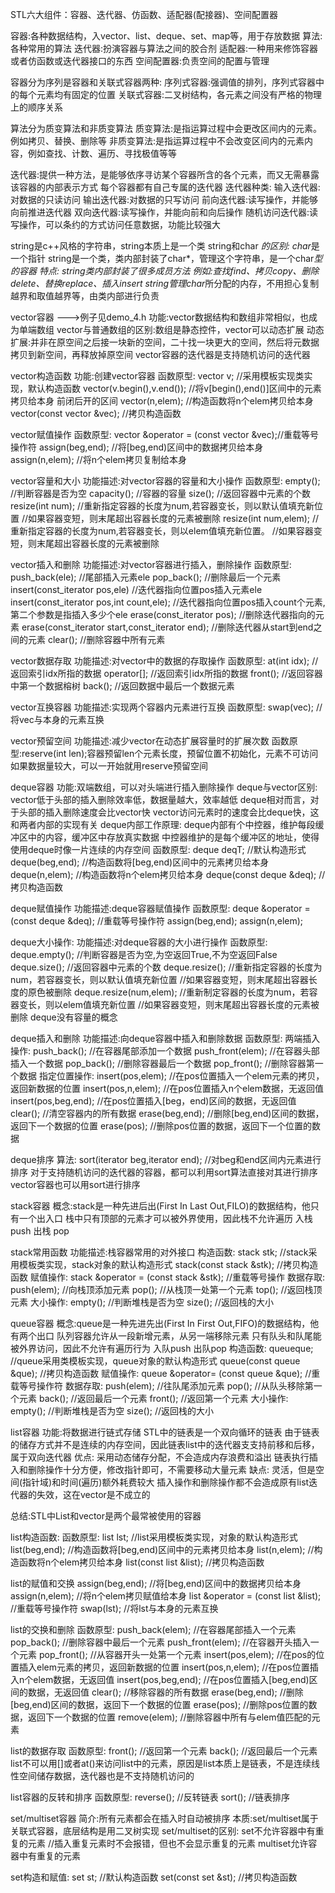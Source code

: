 STL六大组件：容器、迭代器、仿函数、适配器(配接器)、空间配置器

容器:各种数据结构，入vector、list、deque、set、map等，用于存放数据
算法:各种常用的算法
迭代器:扮演容器与算法之间的胶合剂
适配器:一种用来修饰容器或者仿函数或迭代器接口的东西
空间配置器:负责空间的配置与管理

容器分为序列是容器和关联式容器两种:
    序列式容器:强调值的排列，序列式容器中的每个元素均有固定的位置
    关联式容器:二叉树结构，各元素之间没有严格的物理上的顺序关系

算法分为质变算法和非质变算法
质变算法:是指运算过程中会更改区间内的元素。例如拷贝、替换、删除等
非质变算法:是指运算过程中不会改变区间内的元素内容，例如查找、计数、遍历、寻找极值等等

迭代器:提供一种方法，是能够依序寻访某个容器所含的各个元素，而又无需暴露该容器的内部表示方式
每个容器都有自己专属的迭代器
迭代器种类:
    输入迭代器:对数据的只读访问
    输出迭代器:对数据的只写访问
    前向迭代器:读写操作，并能够向前推进迭代器
    双向迭代器:读写操作，并能向前和向后操作
    随机访问迭代器:读写操作，可以条约的方式访问任意数据，功能比较强大

string是c++风格的字符串，string本质上是一个类
string和char *的区别:
    char*是一个指针
    string是一个类，类内部封装了char*，管理这个字符串，是一个char*型的容器
特点:
    string类内部封装了很多成员方法
    例如:查找find、拷贝copy、删除delete、替换replace、插入insert
    string管理char*所分配的内存，不用担心复制越界和取值越界等，由类内部进行负责 

vector容器   --->例子见demo_4.h
功能:vector数据结构和数组非常相似，也成为单端数组
vector与普通数组的区别:数组是静态控件，vector可以动态扩展
    动态扩展:并非在原空间之后接一块新的空间，二十找一块更大的空间，然后将元数据拷贝到新空间，再释放掉原空间
vector容器的迭代器是支持随机访问的迭代器

vector构造函数
功能:创建vector容器
函数原型:
    vector<T> v;                  //采用模板实现类实现，默认构造函数
    vector(v.begin(),v.end());    //将v[begin(),end()]区间中的元素拷贝给本身  前闭后开的区间
    vector(n,elem);               //构造函数将n个elem拷贝给本身
    vector(const vector &vec);    //拷贝构造函数

vector赋值操作
函数原型:
    vector &operator = (const vector &vec);//重载等号操作符
    assign(beg,end);                       //将[beg,end)区间中的数据拷贝给本身
    assign(n,elem);                        //将n个elem拷贝复制给本身

vector容量和大小
功能描述:对vector容器的容量和大小操作
函数原型:
    empty();                //判断容器是否为空
    capacity();             //容器的容量
    size();                 //返回容器中元素的个数
    resize(int num);        //重新指定容器的长度为num,若容器变长，则以默认值填充新位置
                            //如果容器变短，则末尾超出容器长度的元素被删除
    resize(int num,elem);   //重新指定容器的长度为num,若容器变长，则以elem值填充新位置。
                            //如果容器变短，则末尾超出容器长度的元素被删除

vector插入和删除
功能描述:对vector容器进行插入，删除操作
函数原型:
    push_back(ele);                                  //尾部插入元素ele
    pop_back();                                      //删除最后一个元素
    insert(const_iterator pos,ele)                   //迭代器指向位置pos插入元素ele
    insert(const_iterator pos,int count,ele);        //迭代器指向位置pos插入count个元素,第二个参数是指插入多少个ele
    erase(const_iterator pos);                       //删除迭代器指向的元素
    erase(const_iterator start,const_iterator end);  //删除迭代器从start到end之间的元素
    clear();                                         //删除容器中所有元素

vector数据存取
功能描述:对vector中的数据的存取操作
函数原型:
    at(int idx);     //返回索引idx所指的数据
    operator[];      //返回索引idx所指的数据
    front();         //返回容器中第一个数据榕树
    back();          //返回数据中最后一个数据元素

vector互换容器
功能描述:实现两个容器内元素进行互换
函数原型:
    swap(vec);          //将vec与本身的元素互换

vector预留空间
功能描述:减少vector在动态扩展容量时的扩展次数
函数原型:reserve(int len);容器预留len个元素长度，预留位置不初始化，元素不可访问
如果数据量较大，可以一开始就用reserve预留空间

deque容器
功能:双端数组，可以对头端进行插入删除操作
deque与vector区别:
    vector低于头部的插入删除效率低，数据量越大，效率越低
    deque相对而言，对于头部的插入删除速度会比vector快
    vector访问元素时的速度会比deque快，这和两者内部的实现有关
deque内部工作原理:
    deque内部有个中控器，维护每段缓冲区中的内容，缓冲区中存放真实数据
    中控器维护的是每个缓冲区的地址，使得使用deque时像一片连续的内存空间
函数原型:
    deque<T> deqT;              //默认构造形式
    deque(beg,end);             //构造函数将[beg,end)区间中的元素拷贝给本身
    deque(n,elem);              //构造函数将n个elem拷贝给本身
    deque(const deque &deq);    //拷贝构造函数

deque赋值操作
功能描述:deque容器赋值操作
函数原型:
    deque &operator = (const deque &deq);   //重载等号操作符
    assign(beg,end);
    assign(n,elem);

deque大小操作:
功能描述:对deque容器的大小进行操作
函数原型:
    deque.empty();           //判断容器是否为空,为空返回True,不为空返回False
    deque.size();            //返回容器中元素的个数
    deque.resize();          //重新指定容器的长度为num，若容器变长，则以默认值填充新位置
                             //如果容器变短，则末尾超出容器长度的原色被删除
    deque.resize(num,elem);  //重新制定容器的长度为num，若容器变长，则以elem值填充新位置
                             //如果容器变短，则末尾超出容器长度的元素被删除
    deque没有容量的概念

deque插入和删除
功能描述:向deque容器中插入和删除数据
函数原型:
    两端插入操作:
        push_back();            //在容器尾部添加一个数据
        push_front(elem);       //在容器头部插入一个数据
        pop_back();             //删除容器最后一个数据
        pop_front();            //删除容器第一个数据
    指定位置操作:
        insert(pos,elem);       //在pos位置插入一个elem元素的拷贝，返回新数据的位置
        insert(pos,n,elem);     //在pos位置插入n个elem数据，无返回值
        insert(pos,beg,end);    //在pos位置插入[beg，end)区间的数据，无返回值
        clear();                //清空容器内的所有数据
        erase(beg,end);         //删除[beg,end)区间的数据，返回下一个数据的位置
        erase(pos);             //删除pos位置的数据，返回下一个位置的数据

deque排序
算法:
    sort(iterator beg,iterator end);   //对beg和end区间内元素进行排序
        对于支持随机访问的迭代器的容器，都可以利用sort算法直接对其进行排序
        vector容器也可以用sort进行排序

stack容器
概念:stack是一种先进后出(First In Last Out,FILO)的数据结构，他只有一个出入口
    栈中只有顶部的元素才可以被外界使用，因此栈不允许遍历
    入栈 push
    出栈 pop

stack常用函数
功能描述:栈容器常用的对外接口
构造函数:
    stack<T> stk;               //stack采用模板类实现，stack对象的默认构造形式
    stack(const stack &stk);    //拷贝构造函数
赋值操作:
    stack &operator = (const stack &stk);     //重载等号操作
数据存取:
    push(elem);                 //向栈顶添加元素
    pop();                      //从栈顶一处第一个元素
    top();                      //返回栈顶元素
大小操作:
    empty();                    //判断堆栈是否为空
    size();                     //返回栈的大小

queue容器
概念:queue是一种先进先出(First In First Out,FIFO)的数据结构，他有两个出口
队列容器允许从一段新增元素，从另一端移除元素
只有队头和队尾能被外界访问，因此不允许有遍历行为
 入队push
出队pop
构造函数:
    queue<T>que;                           //queue采用类模板实现，queue对象的默认构造形式
    queue(const queue &que);               //拷贝构造函数
赋值操作:
    queue &operator= (const queue &que);   //重载等号操作符
数据存取:
    push(elem);                            //往队尾添加元素
    pop();                                 //从队头移除第一个元素
    back();                                //返回最后一个元素
    front();                               //返回第一个元素
大小操作:
    empty();                               //判断堆栈是否为空
    size();                                //返回栈的大小

list容器
功能:将数据进行链式存储
STL中的链表是一个双向循环的链表
由于链表的储存方式并不是连续的内存空间，因此链表list中的迭代器支支持前移和后移，属于双向迭代器
优点:
    采用动态储存分配，不会造成内存浪费和溢出
    链表执行插入和删除操作十分方便，修改指针即可，不需要移动大量元素
缺点:
    灵活，但是空间(指针域)和时间(遍历)额外耗费较大
插入操作和删除操作都不会造成原有list迭代器的失效，这在vector是不成立的

总结:STL中List和vector是两个最常被使用的容器

list构造函数:
函数原型:
    list<T> lst;               //list采用模板类实现，对象的默认构造形式
    list(beg,end);             //构造函数将[beg,end)区间中的元素拷贝给本身
    list(n,elem);              //构造函数将n个elem拷贝给本身
    list(const list &list);    //拷贝构造函数

list的赋值和交换
    assign(beg,end);                        //将[beg,end)区间中的数据拷贝给本身
    assign(n,elem);                         //将n个elem拷贝赋值给本身
    list &operator = (const list &list);    //重载等号操作符
    swap(lst);                              //将lst与本身的元素互换

list的交换和删除
函数原型:
    push_back(elem);           //在容器尾部插入一个元素
    pop_back();                //删除容器中最后一个元素
    push_front(elem);          //在容器开头插入一个元素
    pop_front();               //从容器开头一处第一个元素
    insert(pos,elem);          //在pos的位置插入elem元素的拷贝，返回新数据的位置
    insert(pos,n,elem);        //在pos位置插入n个elem数据，无返回值
    insert(pos,beg,end);       //在pos位置插入[beg,end)区间的数据，无返回值
    clear();                   //移除容器的所有数据
    erase(beg,end);            //删除[beg,end)区间的数据，返回下一个数据的位置
    erase(pos);                //删除pos位置的数据，返回下一个数据的位置
    remove(elem);              //删除容器中所有与elem值匹配的元素

list的数据存取
函数原型:
    front();                   //返回第一个元素
    back();                    //返回最后一个元素
list不可以用[]或者at()来访问list中的元素，原因是list本质上是链表，不是连续线性空间储存数据，迭代器也是不支持随机访问的

list容器的反转和排序
函数原型:
    reverse();                  //反转链表
    sort();                     //链表排序

set/multiset容器
简介:所有元素都会在插入时自动被排序
本质:set/multiset属于关联式容器，底层结构是用二叉树实现
set/multiset的区别:
    set不允许容器中有重复的元素      //插入重复元素时不会报错，但也不会显示重复的元素
    multiset允许容器中有重复的元素

set构造和赋值:
    set<T> st;                  //默认构造函数
    set(const set &st);         //拷贝构造函数